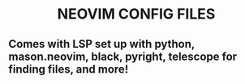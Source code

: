 <h1 align="center">NEOVIM CONFIG FILES</h1>

## Comes with LSP set up with python, mason.neovim, black, pyright, telescope for finding files, and more!
